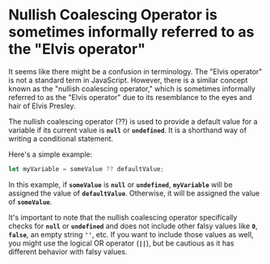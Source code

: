 # Nullish Coalescing Operator is sometimes informally referred to as the "Elvis operator"

It seems like there might be a confusion in terminology. The "Elvis operator" is not a standard term in JavaScript. However, there is a similar concept known as the "nullish coalescing operator," which is sometimes informally referred to as the "Elvis operator" due to its resemblance to the eyes and hair of Elvis Presley.

The nullish coalescing operator (??) is used to provide a default value for a variable if its current value is **`null`** or **`undefined`**. It is a shorthand way of writing a conditional statement.

Here's a simple example:

```javascript
let myVariable = someValue ?? defaultValue;
```

In this example, if **`someValue`** is **`null`** or **`undefined`**, **`myVariable`** will be assigned the value of **`defaultValue`**. Otherwise, it will be assigned the value of **`someValue`**.

It's important to note that the nullish coalescing operator specifically checks for **`null`** or **`undefined`** and does not include other falsy values like **`0`**, **`false`**, an empty string **`''`**, etc. If you want to include those values as well, you might use the logical OR operator (**`||`**), but be cautious as it has different behavior with falsy values.
